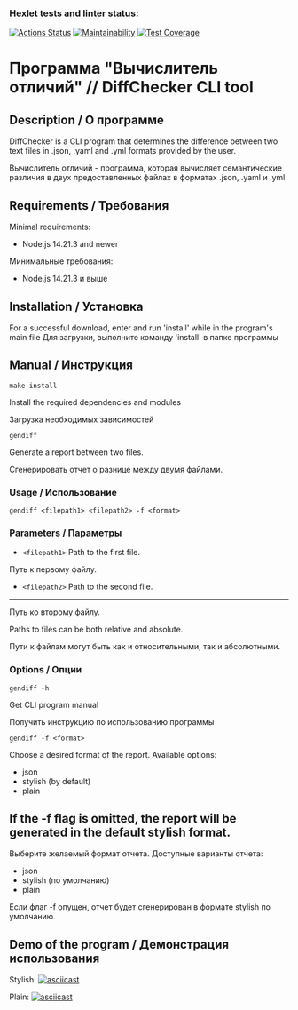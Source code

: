 ### Hexlet tests and linter status:
[![Actions Status](https://github.com/bdzhev/frontend-project-46/actions/workflows/hexlet-check.yml/badge.svg)](https://github.com/bdzhev/frontend-project-46/actions) [![Maintainability](https://api.codeclimate.com/v1/badges/f43793ef6ae049e07b6b/maintainability)](https://codeclimate.com/github/bdzhev/frontend-project-46/maintainability) [![Test Coverage](https://api.codeclimate.com/v1/badges/f43793ef6ae049e07b6b/test_coverage)](https://codeclimate.com/github/bdzhev/frontend-project-46/test_coverage)

# Программа "Вычислитель отличий" // DiffChecker CLI tool

## Description / О программе 
DiffChecker is a CLI program that determines the difference between two text files in .json, .yaml and .yml formats provided by the user.

Вычислитель отличий - программа, которая вычисляет семантические различия в двух предоставленных файлах в форматах .json, .yaml и .yml.

## Requirements / Требования
Minimal requirements:
- Node.js 14.21.3 and newer

Минимальные требования:
- Node.js 14.21.3 и выше

## Installation / Установка
For a successful download, enter and run 'install' while in the program's main file
Для загрузки, выполните команду 'install' в папке программы

## Manual / Инструкция

```
make install
```
Install the required dependencies and modules

Загрузка необходимых зависимостей


```
gendiff
```
Generate a report between two files.

Сгенерировать отчет о разнице между двумя файлами.

### Usage / Использование
```
gendiff <filepath1> <filepath2> -f <format>
```

### Parameters / Параметры
- ```<filepath1>```
Path to the first file.

Путь к первому файлу.
- ```<filepath2>```
Path to the second file.
----------------
Путь ко второму файлу.

Paths to files can be both relative and absolute.

Пути к файлам могут быть как и относительными, так и абсолютными.
### Options / Опции

```
gendiff -h
```
Get CLI program manual

Получить инструкцию по использованию программы
```
gendiff -f <format>
```
Choose a desired format of the report. Available options:
- json
- stylish (by default)
- plain

If the -f flag is omitted, the report will be generated in the default stylish format.
------------
Выберите желаемый формат отчета. Доступные варианты отчета:
- json
- stylish (по умолчанию)
- plain

Если флаг -f опущен, отчет будет сгенерирован в формате stylish по умолчанию.

## Demo of the program / Демонстрация использования

Stylish:
[![asciicast](https://asciinema.org/a/h5fvX85gfeXWsewLwKk6ZnJcR.svg)](https://asciinema.org/a/h5fvX85gfeXWsewLwKk6ZnJcR)

Plain:
[![asciicast](https://asciinema.org/a/50tUTHsBcdj7ScdhqWNB5OTFK.svg)](https://asciinema.org/a/50tUTHsBcdj7ScdhqWNB5OTFK)
